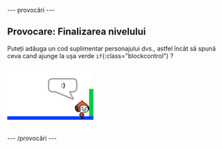 \--- provocări \---

## Provocare: Finalizarea nivelului

Puteți adăuga un cod suplimentar personajului dvs., astfel încât să spună ceva cand ajunge la ușa verde `if`{:class="blockcontrol") ?

![captură de ecran](images/dodge-win.png)

\--- /provocări \---